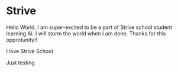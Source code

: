 # Strive

Hello World,
I am super-excited to be a part of Strive school student learning AI. I will storm the world when I am done.
Thanks for this opprotunity!!

I love Strive School

Just testing
